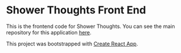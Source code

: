 # Shower Thoughts Front End

This is the frontend code for Shower Thoughts. You can see the main repository for this application [here](https://github.com/johndwatt/shower-thoughts).

This project was bootstrapped with [Create React App](https://github.com/facebook/create-react-app).

